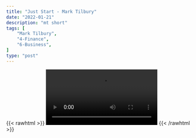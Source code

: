 ```yaml
---
title: "Just Start - Mark Tilbury"
date: "2022-01-21"
description: "mt short"
tags: [
    "Mark Tilbury",
    "4-Finance",
    "6-Business",
]
type: "post"
---
```

{{< rawhtml >}}
    <video width="auto" height="auto" controls>
        <source src="https://clips.dev00ps.com/Mark%20Tilbury/just_start.mp4" type="video/mp4"> 
    </video>
{{< /rawhtml >}}